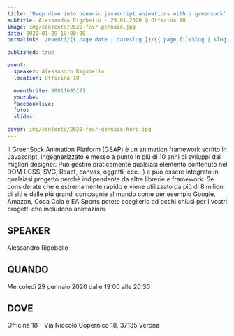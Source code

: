 ```yaml
---
title: 'Deep dive into oceanic javascript animations with a greensock'
subtitle: Alessandro Rigobello - 29.01.2020 @ Officina 18
image: img/contents/2020-fevr-gennaio.jpg
date: 2020-01-29 19:00:00
permalink: '/eventi/{{ page.date | dateslug }}/{{ page.fileSlug | slug }}/index.html'

published: true

event:
  speaker: Alessandro Rigobello
  location: Officina 18

  eventbrite: 88811695171
  youtube:
  facebooklive:
  foto:
  slides:

cover: img/contents/2020-fevr-gennaio-hero.jpg
---
```


Il GreenSock Animation Platform (GSAP) è un animation framework scritto in Javascript, ingegnerizzato e messo a punto in più di 10 anni di sviluppi dai migliori designer. Può gestire praticamente qualsiasi elemento contenuto nel DOM ( CSS, SVG, React, canvas, oggetti, ecc…) e può essere integrato in qualsiasi progetto perchè indipendente da altre librerie e framework. Se considerate che è estremamente rapido e viene utilizzato da più di 8 milioni di siti e dalle più grandi compagnie al mondo come per esempio Google, Amazon, Coca Cola e EA Sports potete sceglierlo ad occhi chiusi per i vostri progetti che includono animazioni.

## SPEAKER

Alessandro Rigobello

## QUANDO

Mercoledì 29 gennaio 2020 dalle 19:00 alle 20:30

## DOVE

Officina 18 – Via Niccolò Copernico 18, 37135 Verona
